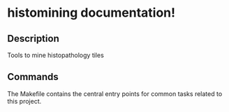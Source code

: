 # histomining documentation!

## Description

Tools to mine histopathology tiles

## Commands

The Makefile contains the central entry points for common tasks related to this project.


